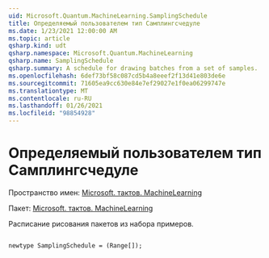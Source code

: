 ```yaml
---
uid: Microsoft.Quantum.MachineLearning.SamplingSchedule
title: Определяемый пользователем тип Самплингсчедуле
ms.date: 1/23/2021 12:00:00 AM
ms.topic: article
qsharp.kind: udt
qsharp.namespace: Microsoft.Quantum.MachineLearning
qsharp.name: SamplingSchedule
qsharp.summary: A schedule for drawing batches from a set of samples.
ms.openlocfilehash: 6def73bf58c087cd5b4a8eeef2f13d41e803de6e
ms.sourcegitcommit: 71605ea9cc630e84e7ef29027e1f0ea06299747e
ms.translationtype: MT
ms.contentlocale: ru-RU
ms.lasthandoff: 01/26/2021
ms.locfileid: "98854928"
---
```

# <a name="samplingschedule-user-defined-type"></a>Определяемый пользователем тип Самплингсчедуле

Пространство имен: [Microsoft. тактов. MachineLearning](xref:Microsoft.Quantum.MachineLearning)

Пакет: [Microsoft. тактов. MachineLearning](https://nuget.org/packages/Microsoft.Quantum.MachineLearning)


Расписание рисования пакетов из набора примеров.

```qsharp

newtype SamplingSchedule = (Range[]);
```

